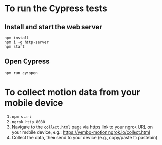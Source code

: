 # To run the Cypress tests

## Install and start the web server
```
npm install
npm i -g http-server
npm start
```

## Open Cypress
```
npm run cy:open
```

# To collect motion data from your mobile device
1. `npm start`
2. `ngrok http 8080`
3. Navigate to the `collect.html` page via https link to your ngrok URL on your mobile device, e.g.: https://yembo-motion.ngrok.io/collect.html
4. Collect the data, then send to your device (e.g., copy/paste to pastebin)
